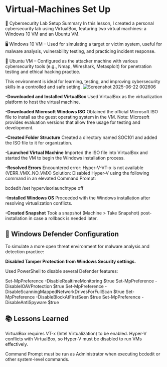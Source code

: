 # Virtual-Machines Set Up
🧪 Cybersecurity Lab Setup Summary
In this lesson, I created a personal cybersecurity lab using VirtualBox, featuring two virtual machines: a Windows 10 VM and an Ubuntu VM.

🖥️ Windows 10 VM – Used for simulating a target or victim system, useful for malware analysis, vulnerability testing, and practicing incident response.

🐧 Ubuntu VM – Configured as the attacker machine with various cybersecurity tools (e.g., Nmap, Wireshark, Metasploit) for penetration testing and ethical hacking practice.

This environment is ideal for learning, testing, and improving cybersecurity skills in a controlled and safe setting.
![Screenshot 2025-06-22 002606](https://github.com/user-attachments/assets/337d7f47-0f15-45b2-8936-af14e5f62f04)

**-Downloaded and Installed VirtualBox**
Used VirtualBox as the virtualization platform to host the virtual machine.

**-Downloaded Microsoft Windows ISO**
Obtained the official Microsoft ISO file to install as the guest operating system in the VM.
Note: Microsoft provides evaluation versions that allow free usage for testing and development.

**-Created Folder Structure**
Created a directory named SOC101 and added the ISO file to it for organization.

**-Launched Virtual Machine**
Imported the ISO file into VirtualBox and started the VM to begin the Windows installation process.

**-Resolved Errors**
Encountered error:
Hyper-V-VT-x is not available (VERR_VMX_NO_VMX)
Solution:
Disabled Hyper-V using the following command in an elevated Command Prompt:

bcdedit /set hypervisorlaunchtype off

**-Installed Windows OS**
Proceeded with the Windows installation after resolving virtualization conflicts.

**-Created Snapshot**
Took a snapshot (Machine > Take Snapshot) post-installation in case a rollback is needed later.

## 🔐 Windows Defender Configuration
To simulate a more open threat environment for malware analysis and detection practice:

**Disabled Tamper Protection from Windows Security settings.**

Used PowerShell to disable several Defender features:


Set-MpPreference -DisableRealtimeMonitoring $true
Set-MpPreference -DisableIOAVProtection $true
Set-MpPreference -DisableScanningMappedNetworkDrivesForFullScan $true
Set-MpPreference -DisableBlockAtFirstSeen $true
Set-MpPreference -DisableAntiSpyware $true
## 📚 Lessons Learned
VirtualBox requires VT-x (Intel Virtualization) to be enabled.
Hyper-V conflicts with VirtualBox, so Hyper-V must be disabled to run VMs effectively.

Command Prompt must be run as Administrator when executing bcdedit or other system-level commands.
